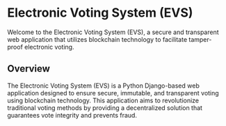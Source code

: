 # Electronic Voting System (EVS)
Welcome to the Electronic Voting System (EVS), a secure and transparent web application that utilizes blockchain technology to facilitate tamper-proof electronic voting.

## Overview
The Electronic Voting System (EVS) is a Python Django-based web application designed to ensure secure, immutable, and transparent voting using blockchain technology. This application aims to revolutionize traditional voting methods by providing a decentralized solution that guarantees vote integrity and prevents fraud.
